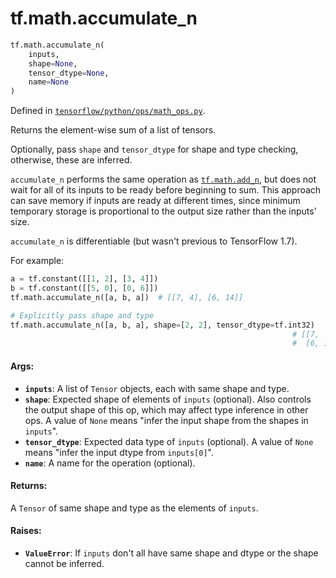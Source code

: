 <div itemscope itemtype="http://developers.google.com/ReferenceObject">
<meta itemprop="name" content="tf.math.accumulate_n" />
<meta itemprop="path" content="Stable" />
</div>

# tf.math.accumulate_n

``` python
tf.math.accumulate_n(
    inputs,
    shape=None,
    tensor_dtype=None,
    name=None
)
```



Defined in [`tensorflow/python/ops/math_ops.py`](/code/stable/tensorflow/python/ops/math_ops.py).

Returns the element-wise sum of a list of tensors.

Optionally, pass `shape` and `tensor_dtype` for shape and type checking,
otherwise, these are inferred.

`accumulate_n` performs the same operation as <a href="../../tf/math/add_n.md"><code>tf.math.add_n</code></a>, but
does not wait for all of its inputs to be ready before beginning to sum.
This approach can save memory if inputs are ready at different times, since
minimum temporary storage is proportional to the output size rather than the
inputs' size.

`accumulate_n` is differentiable (but wasn't previous to TensorFlow 1.7).

For example:

```python
a = tf.constant([[1, 2], [3, 4]])
b = tf.constant([[5, 0], [0, 6]])
tf.math.accumulate_n([a, b, a])  # [[7, 4], [6, 14]]

# Explicitly pass shape and type
tf.math.accumulate_n([a, b, a], shape=[2, 2], tensor_dtype=tf.int32)
                                                               # [[7,  4],
                                                               #  [6, 14]]
```

#### Args:

* <b>`inputs`</b>: A list of `Tensor` objects, each with same shape and type.
* <b>`shape`</b>: Expected shape of elements of `inputs` (optional). Also controls the
    output shape of this op, which may affect type inference in other ops. A
    value of `None` means "infer the input shape from the shapes in `inputs`".
* <b>`tensor_dtype`</b>: Expected data type of `inputs` (optional). A value of `None`
    means "infer the input dtype from `inputs[0]`".
* <b>`name`</b>: A name for the operation (optional).


#### Returns:

A `Tensor` of same shape and type as the elements of `inputs`.


#### Raises:

* <b>`ValueError`</b>: If `inputs` don't all have same shape and dtype or the shape
  cannot be inferred.